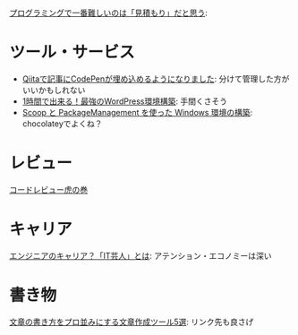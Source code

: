 # 
[プログラミングで一番難しいのは「見積もり」だと思う](https://qiita.com/yuno_miyako/items/8678cd542fbb7050e40e): 

# ツール・サービス
- [Qiitaで記事にCodePenが埋め込めるようになりました](https://qiita.com/Qiita/items/edae7417214c8e957f54): 分けて管理した方がいいかもしれない
- [1時間で出来る！最強のWordPress環境構築](https://qiita.com/ryuta69/items/dbb0db5cf7099b7a7cc4): 手間くさそう
- [Scoop と PackageManagement を使った Windows 環境の構築](https://qiita.com/kikuchi_kentaro/items/77793e4a21db6ffdb7cd): chocolateyでよくね？

# レビュー
[コードレビュー虎の巻](https://qiita.com/teradonburi/items/2fa475c860d0fb16c0eb)

# キャリア
[エンジニアのキャリア？「IT芸人」とは](https://qiita.com/masuidrive/items/8d9bb0cfc2096c4eb8db): アテンション・エコノミーは深い

# 書き物
[文章の書き方をプロ並みにする文章作成ツール5選](https://qiita.com/busyoumono99/items/01348bcdd8f40cc392c5#_reference-4c67286ac470033f12fd): リンク先も良さげ
